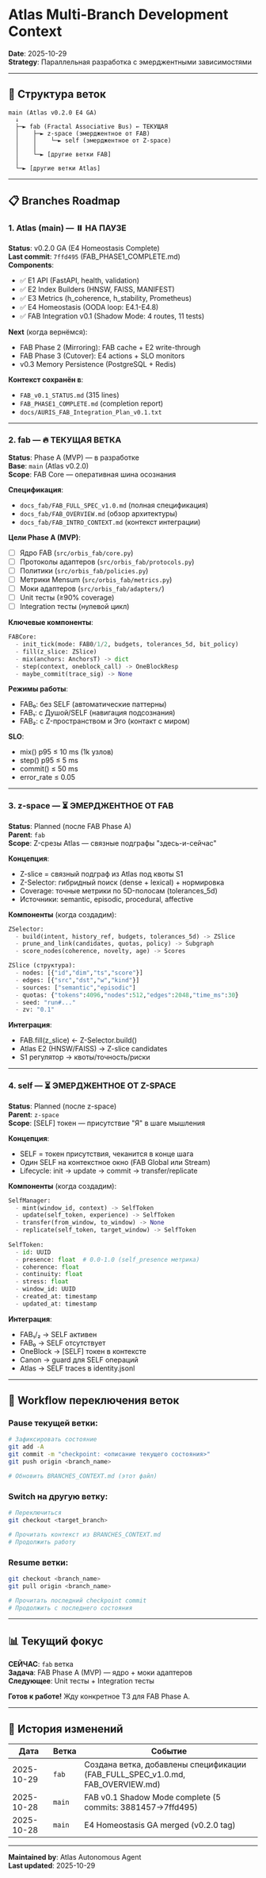 # Atlas Multi-Branch Development Context

**Date**: 2025-10-29  
**Strategy**: Параллельная разработка с эмерджентными зависимостями  

---

## 🌳 Структура веток

```
main (Atlas v0.2.0 E4 GA)
  ↓
  ├─► fab (Fractal Associative Bus) ← ТЕКУЩАЯ
  │    ├─► z-space (эмерджентное от FAB)
  │    │    └─► self (эмерджентное от Z-space)
  │    │
  │    └─► [другие ветки FAB]
  │
  └─► [другие ветки Atlas]
```

---

## 📋 Branches Roadmap

### 1. **Atlas** (main) — ⏸️ НА ПАУЗЕ
**Status**: v0.2.0 GA (E4 Homeostasis Complete)  
**Last commit**: `7ffd495` (FAB_PHASE1_COMPLETE.md)  
**Components**:
- ✅ E1 API (FastAPI, health, validation)
- ✅ E2 Index Builders (HNSW, FAISS, MANIFEST)
- ✅ E3 Metrics (h_coherence, h_stability, Prometheus)
- ✅ E4 Homeostasis (OODA loop: E4.1-E4.8)
- ✅ FAB Integration v0.1 (Shadow Mode: 4 routes, 11 tests)

**Next** (когда вернёмся):
- FAB Phase 2 (Mirroring): FAB cache + E2 write-through
- FAB Phase 3 (Cutover): E4 actions + SLO monitors
- v0.3 Memory Persistence (PostgreSQL + Redis)

**Контекст сохранён в**:
- `FAB_v0.1_STATUS.md` (315 lines)
- `FAB_PHASE1_COMPLETE.md` (completion report)
- `docs/AURIS_FAB_Integration_Plan_v0.1.txt`

---

### 2. **fab** — 🔥 ТЕКУЩАЯ ВЕТКА
**Status**: Phase A (MVP) — в разработке  
**Base**: `main` (Atlas v0.2.0)  
**Scope**: FAB Core — оперативная шина осознания

**Спецификация**:
- `docs_fab/FAB_FULL_SPEC_v1.0.md` (полная спецификация)
- `docs_fab/FAB_OVERVIEW.md` (обзор архитектуры)
- `docs_fab/FAB_INTRO_CONTEXT.md` (контекст интеграции)

**Цели Phase A (MVP)**:
- [ ] Ядро FAB (`src/orbis_fab/core.py`)
- [ ] Протоколы адаптеров (`src/orbis_fab/protocols.py`)
- [ ] Политики (`src/orbis_fab/policies.py`)
- [ ] Метрики Mensum (`src/orbis_fab/metrics.py`)
- [ ] Моки адаптеров (`src/orbis_fab/adapters/`)
- [ ] Unit тесты (≥90% coverage)
- [ ] Integration тесты (нулевой цикл)

**Ключевые компоненты**:
```python
FABCore:
  - init_tick(mode: FAB0/1/2, budgets, tolerances_5d, bit_policy)
  - fill(z_slice: ZSlice)
  - mix(anchors: AnchorsT) -> dict
  - step(context, oneblock_call) -> OneBlockResp
  - maybe_commit(trace_sig) -> None
```

**Режимы работы**:
- FAB₀: без SELF (автоматические паттерны)
- FAB₁: с Душой/SELF (навигация подсознания)
- FAB₂: с Z-пространством и Эго (контакт с миром)

**SLO**:
- mix() p95 ≤ 10 ms (1k узлов)
- step() p95 ≤ 5 ms
- commit() ≤ 50 ms
- error_rate ≤ 0.05

---

### 3. **z-space** — ⏳ ЭМЕРДЖЕНТНОЕ ОТ FAB
**Status**: Planned (после FAB Phase A)  
**Parent**: `fab`  
**Scope**: Z-срезы Atlas — связные подграфы "здесь-и-сейчас"

**Концепция**:
- Z-slice = связный подграф из Atlas под квоты S1
- Z-Selector: гибридный поиск (dense + lexical) + нормировка
- Coverage: точные метрики по 5D-полосам (tolerances_5d)
- Источники: semantic, episodic, procedural, affective

**Компоненты** (когда создадим):
```python
ZSelector:
  - build(intent, history_ref, budgets, tolerances_5d) -> ZSlice
  - prune_and_link(candidates, quotas, policy) -> Subgraph
  - score_nodes(coherence, novelty, age) -> Scores

ZSlice (структура):
  - nodes: [{"id","dim","ts","score"}]
  - edges: [{"src","dst","w","kind"}]
  - sources: ["semantic","episodic"]
  - quotas: {"tokens":4096,"nodes":512,"edges":2048,"time_ms":30}
  - seed: "run#..."
  - zv: "0.1"
```

**Интеграция**:
- FAB.fill(z_slice) ← Z-Selector.build()
- Atlas E2 (HNSW/FAISS) → Z-slice candidates
- S1 регулятор → квоты/точность/риски

---

### 4. **self** — ⏳ ЭМЕРДЖЕНТНОЕ ОТ Z-SPACE
**Status**: Planned (после z-space)  
**Parent**: `z-space`  
**Scope**: [SELF] токен — присутствие "Я" в шаге мышления

**Концепция**:
- SELF = токен присутствия, чеканится в конце шага
- Один SELF на контекстное окно (FAB Global или Stream)
- Lifecycle: init → update → commit → transfer/replicate

**Компоненты** (когда создадим):
```python
SelfManager:
  - mint(window_id, context) -> SelfToken
  - update(self_token, experience) -> SelfToken
  - transfer(from_window, to_window) -> None
  - replicate(self_token, target_window) -> SelfToken
  
SelfToken:
  - id: UUID
  - presence: float  # 0.0-1.0 (self_presence метрика)
  - coherence: float
  - continuity: float
  - stress: float
  - window_id: UUID
  - created_at: timestamp
  - updated_at: timestamp
```

**Интеграция**:
- FAB₁/₂ → SELF активен
- FAB₀ → SELF отсутствует
- OneBlock → [SELF] токен в контексте
- Canon → guard для SELF операций
- Atlas → SELF traces в identity.jsonl

---

## 🔄 Workflow переключения веток

### Pause текущей ветки:
```bash
# Зафиксировать состояние
git add -A
git commit -m "checkpoint: <описание текущего состояния>"
git push origin <branch_name>

# Обновить BRANCHES_CONTEXT.md (этот файл)
```

### Switch на другую ветку:
```bash
# Переключиться
git checkout <target_branch>

# Прочитать контекст из BRANCHES_CONTEXT.md
# Продолжить работу
```

### Resume ветки:
```bash
git checkout <branch_name>
git pull origin <branch_name>

# Прочитать последний checkpoint commit
# Продолжить с последнего состояния
```

---

## 📊 Текущий фокус

**СЕЙЧАС**: `fab` ветка  
**Задача**: FAB Phase A (MVP) — ядро + моки адаптеров  
**Следующее**: Unit тесты + Integration тесты

**Готов к работе!** Жду конкретное ТЗ для FAB Phase A.

---

## 📝 История изменений

| Дата | Ветка | Событие |
|------|-------|---------|
| 2025-10-29 | `fab` | Создана ветка, добавлены спецификации (FAB_FULL_SPEC_v1.0.md, FAB_OVERVIEW.md) |
| 2025-10-28 | `main` | FAB v0.1 Shadow Mode complete (5 commits: 3881457→7ffd495) |
| 2025-10-28 | `main` | E4 Homeostasis GA merged (v0.2.0 tag) |

---

**Maintained by**: Atlas Autonomous Agent  
**Last updated**: 2025-10-29
